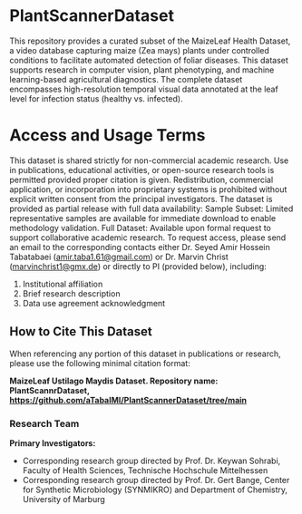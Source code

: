 # PlantScannerDataset
This repository provides a curated subset of the MaizeLeaf Health Dataset, a video database capturing maize (Zea mays) plants under controlled conditions to facilitate automated detection of foliar diseases. This dataset supports research in computer vision, plant phenotyping, and machine learning-based agricultural diagnostics. The complete dataset encompasses high-resolution temporal visual data annotated at the leaf level for infection status (healthy vs. infected).
# Access and Usage Terms
This dataset is shared strictly for non-commercial academic research. Use in publications, educational activities, or open-source research tools is permitted provided proper citation is given. Redistribution, commercial application, or incorporation into proprietary systems is prohibited without explicit written consent from the principal investigators.
The dataset is provided as partial release with full data availability:
Sample Subset: Limited representative samples are available for immediate download to enable methodology validation.
Full Dataset: Available upon formal request to support collaborative academic research. To request access, please send an email to the corresponding contacts either Dr. Seyed Amir Hossein Tabatabaei (amir.taba1.61@gmail.com) or Dr. Marvin Christ (marvinchrist1@gmx.de) or directly to PI (provided below), including:

1. Institutional affiliation
2. Brief research description
3. Data use agreement acknowledgment
## How to Cite This Dataset

When referencing any portion of this dataset in publications or research, 
please use the following minimal citation format:

 **MaizeLeaf Ustilago Maydis Dataset. Repository name: PlantScannrDataset, https://github.com/aTabaIMI/PlantScannerDataset/tree/main**
### Research Team
**Primary Investigators:**  
- Corresponding research group directed by Prof. Dr. Keywan Sohrabi, Faculty of Health Sciences, Technische Hochschule Mittelhessen  
- Corresponding research group directed by Prof. Dr. Gert Bange, Center for Synthetic Microbiology (SYNMIKRO) and Department of Chemistry, University of Marburg  

